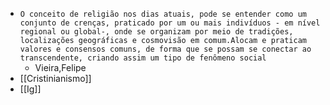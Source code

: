 - ``O conceito de religião nos dias atuais, pode se entender como um conjunto de crenças, praticado por um ou mais indivíduos - em nível regional ou global-, onde se organizam por meio de tradições, localizações geográficas e cosmovisão em comum.Alocam e praticam valores e consensos comuns, de forma que se possam se conectar ao transcendente, criando assim um tipo de fenômeno social``
	- Vieira,Felipe
- [[Cristinianismo]]
- [[Ig]]